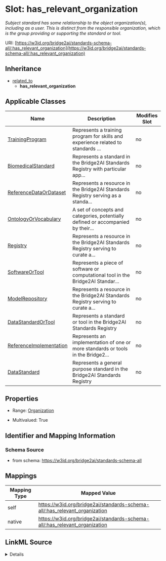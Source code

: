 

# Slot: has_relevant_organization


_Subject standard has some relationship to the object organization(s), including as a user. This is distinct from the responsible organization, which is the group providing or supporting the standard or tool._





URI: [https://w3id.org/bridge2ai/standards-schema-all/:has_relevant_organization](https://w3id.org/bridge2ai/standards-schema-all/:has_relevant_organization)




## Inheritance

* [related_to](related_to.md)
    * **has_relevant_organization**






## Applicable Classes

| Name | Description | Modifies Slot |
| --- | --- | --- |
| [TrainingProgram](TrainingProgram.md) | Represents a training program for skills and experience related to standards ... |  no  |
| [BiomedicalStandard](BiomedicalStandard.md) | Represents a standard in the Bridge2AI Standards Registry with particular app... |  no  |
| [ReferenceDataOrDataset](ReferenceDataOrDataset.md) | Represents a resource in the Bridge2AI Standards Registry serving as a standa... |  no  |
| [OntologyOrVocabulary](OntologyOrVocabulary.md) | A set of concepts and categories, potentially defined or accompanied by their... |  no  |
| [Registry](Registry.md) | Represents a resource in the Bridge2AI Standards Registry serving to curate a... |  no  |
| [SoftwareOrTool](SoftwareOrTool.md) | Represents a piece of software or computational tool in the Bridge2AI Standar... |  no  |
| [ModelRepository](ModelRepository.md) | Represents a resource in the Bridge2AI Standards Registry serving to curate a... |  no  |
| [DataStandardOrTool](DataStandardOrTool.md) | Represents a standard or tool in the Bridge2AI Standards Registry |  no  |
| [ReferenceImplementation](ReferenceImplementation.md) | Represents an implementation of one or more standards or tools in the Bridge2... |  no  |
| [DataStandard](DataStandard.md) | Represents a general purpose standard in the Bridge2AI Standards Registry |  no  |







## Properties

* Range: [Organization](Organization.md)

* Multivalued: True





## Identifier and Mapping Information







### Schema Source


* from schema: https://w3id.org/bridge2ai/standards-schema-all




## Mappings

| Mapping Type | Mapped Value |
| ---  | ---  |
| self | https://w3id.org/bridge2ai/standards-schema-all/:has_relevant_organization |
| native | https://w3id.org/bridge2ai/standards-schema-all/:has_relevant_organization |




## LinkML Source

<details>
```yaml
name: has_relevant_organization
description: Subject standard has some relationship to the object organization(s),
  including as a user. This is distinct from the responsible organization, which is
  the group providing or supporting the standard or tool.
from_schema: https://w3id.org/bridge2ai/standards-schema-all
rank: 1000
is_a: related_to
domain: DataStandardOrTool
inherited: true
alias: has_relevant_organization
domain_of:
- DataStandardOrTool
range: Organization
multivalued: true

```
</details>